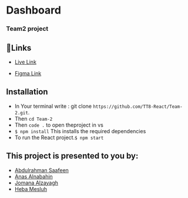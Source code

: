 # Dashboard 
### Team2 project
## 📌Links
- [Live Link](https://admin-dashboard-react-app-v1.netlify.app/)

- [Figma Link](https://www.figma.com/file/nEDFhVnanFFEYDAbM8Q0ZD/Admin-(Community)?node-id=0%3A1&t=28BFctEaIhynwF36-0)

## Installation
  - In Your terminal write :
    git clone `https://github.com/TT8-React/Team-2.git`.
  - Then `cd Team-2`
  - Then `code .` to open theproject in vs
  - `$ npm install` This installs the required dependencies
  - To run the React project.`$ npm start`  

## This project is presented to you by:
- [Abdulrahman Saafeen](https://github.com/Abood10s)
- [Anas Alnabahin](https://github.com/Anas-Alnabahin)
- [Jomana Alzayagh](https://github.com/Jomanahani)
- [Heba Mesluh](https://github.com/hebamesluh1)
